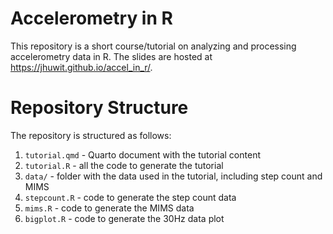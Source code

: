 
<!-- README.md is generated from README.Rmd. Please edit that file -->

# Accelerometry in R

<!-- badges: start -->

<!-- badges: end -->

This repository is a short course/tutorial on analyzing and processing
accelerometry data in R. The slides are hosted at
<https://jhuwit.github.io/accel_in_r/>.

# Repository Structure

The repository is structured as follows:

1.  `tutorial.qmd` - Quarto document with the tutorial content
2.  `tutorial.R` - all the code to generate the tutorial
3.  `data/` - folder with the data used in the tutorial, including step
    count and MIMS
4.  `stepcount.R` - code to generate the step count data
5.  `mims.R` - code to generate the MIMS data
6.  `bigplot.R` - code to generate the 30Hz data plot
